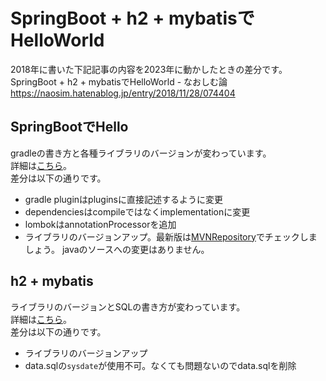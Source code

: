 # SpringBoot + h2 + mybatisでHelloWorld
2018年に書いた下記記事の内容を2023年に動かしたときの差分です。  
SpringBoot + h2 + mybatisでHelloWorld - なおしむ論    
https://naosim.hatenablog.jp/entry/2018/11/28/074404


## SpringBootでHello
gradleの書き方と各種ライブラリのバージョンが変わっています。  
詳細は[こちら](https://github.com/naosim/sample/commit/848be74f85d4cd7feb163babde67cbed10096559)。  
差分は以下の通りです。
- gradle pluginはpluginsに直接記述するように変更
- dependenciesはcompileではなくimplementationに変更
- lombokはannotationProcessorを追加
- ライブラリのバージョンアップ。最新版は[MVNRepository](https://mvnrepository.com)でチェックしましょう。
javaのソースへの変更はありません。

## h2 + mybatis
ライブラリのバージョンとSQLの書き方が変わっています。  
詳細は[こちら](https://github.com/naosim/sample/commit/d73f3b3582cc2d643a1bce96cc72bbed22d82af5)。  
差分は以下の通りです。  
- ライブラリのバージョンアップ
- data.sqlの`sysdate`が使用不可。なくても問題ないのでdata.sqlを削除
